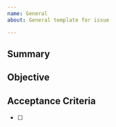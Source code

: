 ```yaml
---
name: General
about: General template for issue

---
```


## Summary

## Objective

## Acceptance Criteria

- [ ]
